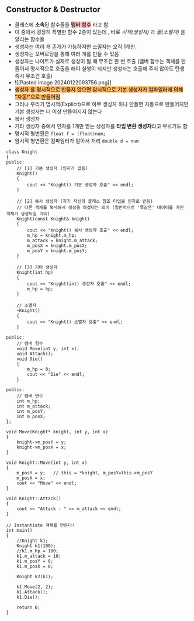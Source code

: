 ## Constructor & Destructor
- 클래스에 **소속**된 함수들을 <mark style="background: #FF898996;">멤버 함수</mark> 라고 함
- 이 중에서 굉장히 특별한 함수 2종이 있는데 , 바로 _시작(생성자)_ 과 _끝(소멸자)_ 을 알리는 함수들
- 생성자는 여러 개 존개가 가능하지만 소멸자는 오직 1개만.
- 생성자는 오버로딩을 통해 여러 개를 만들 수 있음
- 생성자는 나이트가 실제로 생성이 될 때 무조건 한 번 호출 (멤버 함수는 객체를 만들어서 명시적으로 호출을 해야 실행이 되지만 생성자는 호출해 주지 않아도 탄생 즉시 무조건 호출)
- ![[Pasted image 20240122093756.png]]
- <mark style="background: #FFAB45CF;">생성자 를 명시적으로 만들지 않으면 암시적으로 기본 생성자가 컴파일러에 의해 "자동!"으로 만들어짐</mark>
- 그러나 우리가 명시적(Explicit)으로 아무 생성자 하나 만들면 자동으로 만들어지던 기본 생성자는 더 이상 만들어지지 않는다
- 복사 생성자
- 기타 생성자 중에서 인자를 1개만 받는 생성자를 **타입 변환 생성자**라고 부르기도 함
- 명시적 형변환은 `float f = (float)num;`
- 암시적 형변환은 컴파일러가 알아서 처리 `double d = num`
```
class Knight
{
public:
	// [1] 기본 생성자 (인자가 없음)
	Knight()
	{
		cout << "Knight() 기본 생성자 호출" << endl;
	}

	// [2] 복사 생성자 (자기 자신의 클래스 참조 타입을 인자로 받음)
	// 다른 객체를 복사해서 생성을 하겠다는 의미 (일반적으로 '똑같은' 데이터를 가진 객체가 생성되길 기대)
	Knight(const Knight& knight)
	{
		cout << "Knight() 복사 생성자 호출" << endl;
		m_hp = knight.m_hp;
		m_attack = knight.m_attack;
		m_posX = knight.m_posX;
		m_posY = knight.m_posY;
	}

	// [3] 기타 생성자
	Knight(int hp)
	{
		cout << "Knight(int) 생성자 호출" << endl;
		m_hp = hp;
	}

	// 소멸자
	~Knight()
	{
		cout << "Knight() 소멸자 호출" << endl;
	}

public:
	// 멤버 함수
	void Move(int y, int x);
	void Attack();
	void Die()
	{
		m_hp = 0;
		cout << "Die" << endl;
	}

public:
	// 멤버 변수
	int m_hp;
	int m_attack;
	int m_posY;
	int m_posX;
};

void Move(Knight* knight, int y, int x)
{
	knight->m_posY = y;
	knight->m_posX = x;
}

void Knight::Move(int y, int x)
{
	m_posY = y;   // this = *knight, m_posY=this->m_posY
	m_posX = x;
	cout << "Move" << endl;
}

void Knight::Attack()
{
	cout << "Attack : " << m_attack << endl;
}

// Instantiate 객체를 만든다!
int main()
{
	//Knight k1;
	Knight k1(100);
	//k1.m_hp = 100;
	k1.m_attack = 10;
	k1.m_posY = 0;
	k1.m_posX = 0;

	Knight k2(k1);

	k1.Move(2, 2);
	k1.Attack();
	k1.Die();

	return 0;
}
```